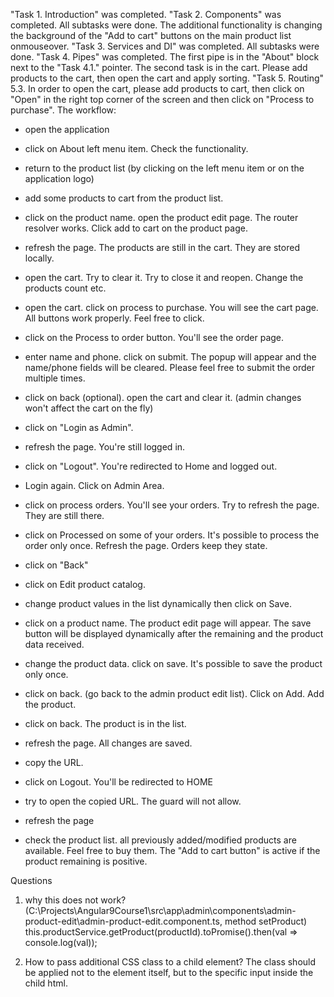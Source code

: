 "Task 1. Introduction" was completed.
"Task 2. Components" was completed. All subtasks were done. The additional functionality is changing the background of the "Add to cart" buttons on the main product list onmouseover.
"Task 3. Services and DI" was completed. All subtasks were done.
"Task 4. Pipes" was completed. The first pipe is in the "About" block next to the "Task 4.1." pointer. The second task is in the cart. Please add products to the cart, then open the cart and apply sorting. 
"Task 5. Routing"
   5.3. In order to open the cart, please add products to cart, then click on "Open" in the right top corner of the screen and then click on "Process to purchase".
   The workflow:
   * open the application
   * click on About left menu item. Check the functionality.
   * return to the product list (by clicking on the left menu item or on the application logo)
   * add some products to cart from the product list.
   * click on the product name. open the product edit page. The router resolver works. Click add to cart on the product page.
   * refresh the page. The products are still in the cart. They are stored locally.
   * open the cart. Try to clear it. Try to close it and reopen. Change the products count etc.
   * open the cart. click on process to purchase. You will see the cart page. All buttons work properly. Feel free to click.
   * click on the Process to order button. You'll see the order page.
   * enter name and phone. click on submit. The popup will appear and the name/phone fields will be cleared. Please feel free to submit the order multiple times.
   * click on back (optional). open the cart and clear it. (admin changes won't affect the cart on the fly)

   * click on "Login as Admin".
   * refresh the page. You're still logged in.
   * click on "Logout". You're redirected to Home and logged out.
   * Login again. Click on Admin Area.
   * click on process orders. You'll see your orders. Try to refresh the page. They are still there. 
   * click on Processed on some of your orders. It's possible to process the order only once. Refresh the page. Orders keep they state.
   * click on "Back"
   * click on Edit product catalog.
   * change product values in the list dynamically then click on Save.
   * click on a product name. The product edit page will appear. The save button will be displayed dynamically after the remaining and the product data received. 
   * change the product data. click on save. It's possible to save the product only once.
   * click on back. (go back to the admin product edit list). Click on Add. Add the product. 
   * click on back. The product is in the list. 
   * refresh the page. All changes are saved. 

   * copy the URL.
   * click on Logout. You'll be redirected to HOME
   * try to open the copied URL. The guard will not allow.

   * refresh the page
   * check the product list. all previously added/modified products are available. Feel free to buy them. The "Add to cart button" is active if the product remaining is positive. 

Questions
1. why this does not work? (C:\Projects\Angular9Course1\src\app\admin\components\admin-product-edit\admin-product-edit.component.ts, method setProduct)
   this.productService.getProduct(productId).toPromise().then(val => console.log(val));

2. How to pass additional CSS class to a child element? The class should be applied not to the element itself, but to the specific input inside the child html.